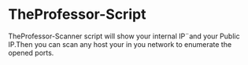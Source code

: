 # TheProfessor-Script
TheProfessor-Scanner script will show your internal IP¨and your Public IP.Then you can scan any host your in you network to enumerate the opened ports.

